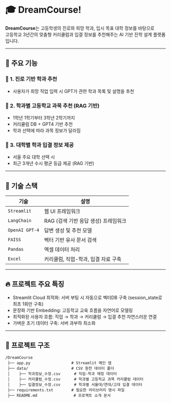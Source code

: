 

# 🎓 DreamCourse!

**DreamCourse**는 고등학생의 진로와 희망 학과, 입시 목표 대학 정보를 바탕으로  
고등학교 3년간의 맞춤형 커리큘럼과 입결 정보를 추천해주는 AI 기반 진학 설계 플랫폼입니다.

---

## 🚀 주요 기능

### 🧭 1. 진로 기반 학과 추천
- 사용자가 희망 직업 입력 시 GPT가 관련 학과 목록 및 설명을 추천

### 📘 2. 학과별 고등학교 과목 추천 (RAG 기반)
- 1학년 1학기부터 3학년 2학기까지
- 커리큘럼 DB + GPT4 기반 추천
- 학과 선택에 따라 과목 정보가 달라짐

### 🎯 3. 대학별 학과 입결 정보 제공
- 서울 주요 대학 선택 시
- 최근 3개년 수시 평균 등급 제공 (RAG 기반)

---

## 🧠 기술 스택

| 기술 | 설명 |
|------|------|
| `Streamlit` | 웹 UI 프레임워크 |
| `LangChain` | RAG (검색 기반 응답 생성) 프레임워크 |
| `OpenAI GPT-4` | 답변 생성 및 추천 모델 |
| `FAISS` | 벡터 기반 유사 문서 검색 |
| `Pandas` | 엑셀 데이터 처리 |
| `Excel` | 커리큘럼, 직업-학과, 입결 자료 구축 |

---

## 🔥 프로젝트 주요 특징
- Streamlit Cloud 최적화: 서버 부팅 시 자동으로 벡터DB 구축 (session_state로 최초 1회만 구축)
- 문장화 기반 Embedding: 고등학교 교육 흐름을 자연어로 모델링
- 최적화된 사용자 흐름: 직업 → 학과 → 커리큘럼 → 입결 추천 자연스러운 연결
- 가벼운 초기 데이터 구축: 서버 과부하 최소화

--- 

## 📂 프로젝트 구조
```
/DreamCourse
 ├── app.py                  # Streamlit 메인 앱
 ├── data/                   # CSV 원천 데이터 폴더
 │    ├── 학과정보_수정.csv      # 직업-학과 매칭 데이터
 │    ├── 커리큘럼_수정.csv      # 학과별 고등학교 과목 커리큘럼 데이터
 │    ├── 입결정보_수정.csv      # 학과별 서울대/연대/고대 입결 데이터
 ├── requirements.txt        # 필요한 라이브러리 명시 파일
 ├── README.md                # 프로젝트 소개 문서
```
